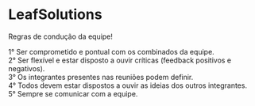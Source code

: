 # LeafSolutions

Regras de condução da equipe!

1° Ser comprometido e pontual com os combinados da equipe. <br>
2° Ser flexível e estar disposto a ouvir críticas (feedback positivos e negativos).<br>
3° Os integrantes presentes nas reuniões podem definir.<br>
4° Todos devem estar dispostos a ouvir as ideias dos outros integrantes.<br>
5° Sempre se comunicar com a equipe.<br>

